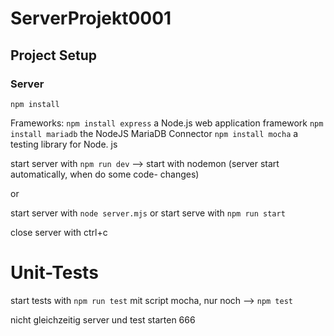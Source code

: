 # ServerProjekt0001

## Project Setup
### Server
```
npm install
```

Frameworks:
`npm install express` a Node.js web application framework
`npm install mariadb` the NodeJS MariaDB Connector
`npm install mocha` a testing library for Node. js

start server with `npm run dev` --> start with nodemon (server start automatically, when do some code- changes)

or

start server with `node server.mjs`
or
start serve with `npm run start`

close server with ctrl+c



# Unit-Tests
start tests with `npm run test`
mit script mocha, nur noch --> `npm test`

nicht gleichzeitig server und test starten 666

